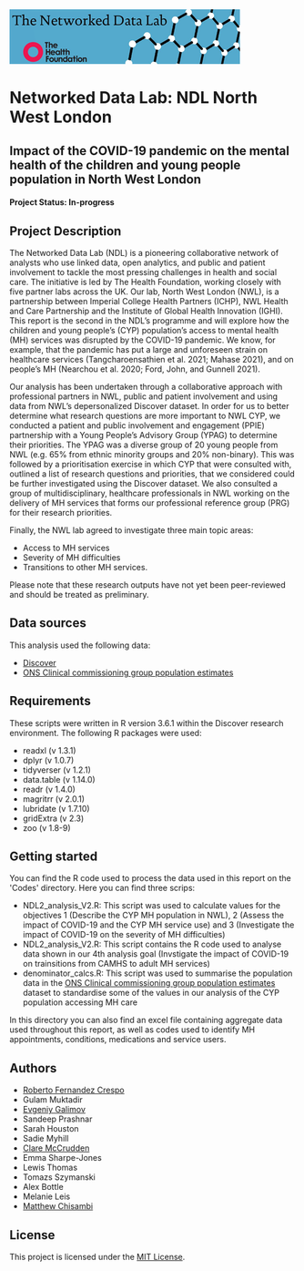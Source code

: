 <img src="ndlbanner.png" width="405" height="96">

# Networked Data Lab: NDL North West London
## Impact of the COVID-19 pandemic on the mental health of the children and young people population in North West London

#### Project Status: In-progress

## Project Description

The Networked Data Lab (NDL) is a pioneering collaborative network of analysts who use linked data, open
analytics, and public and patient involvement to tackle the most pressing challenges in health and social
care. The initiative is led by The Health Foundation, working closely with five partner labs across the UK.
Our lab, North West London (NWL), is a partnership between Imperial College Health Partners (ICHP), NWL
Health and Care Partnership and the Institute of Global Health Innovation (IGHI).
This report is the second in the NDL’s programme and will explore how the children and young people’s
(CYP) population’s access to mental health (MH) services was disrupted by the COVID-19 pandemic.
We know, for example, that the pandemic has put a large and unforeseen strain on healthcare services
(Tangcharoensathien et al. 2021; Mahase 2021), and on people’s MH (Nearchou et al. 2020; Ford, John,
and Gunnell 2021).

Our analysis has been undertaken through a collaborative approach with professional partners in NWL,
public and patient involvement and using data from NWL’s depersonalized Discover dataset.
In order for us to better determine what research questions are more important to NWL CYP, we conducted
a patient and public involvement and engagement (PPIE) partnership with a Young People’s Advisory Group
(YPAG) to determine their priorities. The YPAG was a diverse group of 20 young people from NWL (e.g. 65%
from ethnic minority groups and 20% non-binary). This was followed by a prioritisation exercise in which
CYP that were consulted with, outlined a list of research questions and priorities, that we considered could be
further investigated using the Discover dataset. We also consulted a group of multidisciplinary, healthcare
professionals in NWL working on the delivery of MH services that forms our professional reference group
(PRG) for their research priorities.

Finally, the NWL lab agreed to investigate three main topic areas:
- Access to MH services
- Severity of MH difficulties
- Transitions to other MH services.


Please note that these research outputs have not yet been peer-reviewed and should be treated as preliminary.

## Data sources

This analysis used the following data:

- [Discover](https://www.discover-now.co.uk)
- [ONS Clinical commissioning group population estimates](https://www.ons.gov.uk/peoplepopulationandcommunity/populationandmigration/populationestimates/datasets/clinicalcommissioninggroupmidyearpopulationestimates)

## Requirements

These scripts were written in R version 3.6.1 within the Discover research environment. The following R packages were used:

- readxl (v 1.3.1)
- dplyr (v 1.0.7)
- tidyverser (v 1.2.1)
- data.table (v 1.14.0)
- readr (v 1.4.0)
- magritrr (v 2.0.1)
- lubridate (v 1.7.10)
- gridExtra (v 2.3)
- zoo (v 1.8-9)

## Getting started

You can find the R code used to process the data used in this report on the 'Codes' directory. Here you can find three scrips:
- NDL2_analysis_V2.R: This script was used to calculate values for the objectives 1 (Describe the CYP MH population in NWL), 2 (Assess the impact of COVID-19 and the CYP MH service use) and 3 (Investigate the impact of COVID-19 on the severity of MH difficulties)
- NDL2_analysis_V2.R: This script contains the R code used to analyse data shown in our 4th analysis goal (Invstigate the impact of COVID-19 on trainsitions from CAMHS to adult MH services)
- denominator_calcs.R: This script was used to summarise the population data in the [ONS Clinical commissioning group population estimates](https://www.ons.gov.uk/peoplepopulationandcommunity/populationandmigration/populationestimates/datasets/clinicalcommissioninggroupmidyearpopulationestimates) dataset to standardise some of the values in our analysis of the CYP population accessing MH care

In this directory you can also find an excel file containing aggregate data used throughout this report, as well as codes used to identify MH appointments, conditions, medications and service users.

## Authors

- [Roberto Fernandez Crespo](roberto.fernandez-crespo1@imperial.ac.uk)
- Gulam Muktadir
- [Evgeniy Galimov](evgeny.galimov@imperialcollegehealthpartners.com)
- Sandeep Prashnar
- Sarah Houston
- Sadie Myhill
- [Clare McCrudden](clare@helixcentre.com)
- Emma Sharpe-Jones
- Lewis Thomas
- Tomazs Szymanski
- Alex Bottle
- Melanie Leis
- [Matthew Chisambi](matthew.chisambi@imperialcollegehealthpartners.com)

## License

This project is licensed under the [MIT License](https://opensource.org/licenses/MIT).
